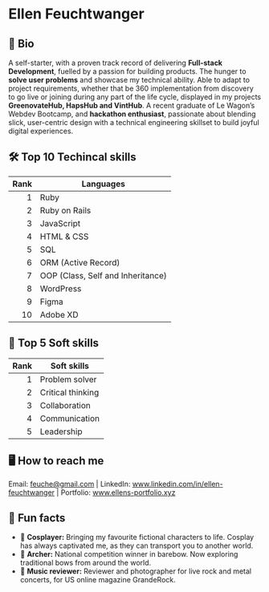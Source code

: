 # Ellen Feuchtwanger

## 👤 Bio
A self-starter, with a proven track record of delivering **Full-stack Development**, fuelled by a passion for building products. The hunger to **solve user problems** and showcase my technical ability. Able to adapt to project requirements, whether that be 360 implementation from discovery to go live or joining during any part of the life cycle, displayed in my projects **GreenovateHub, HapsHub and VintHub**. A recent graduate of Le Wagon’s Webdev Bootcamp, and **hackathon enthusiast**, passionate about blending slick, user-centric design with a technical engineering skillset to build joyful digital experiences.

## 🛠️ Top 10 Techincal skills
| Rank | Languages                          |
|-----:|------------------------------------|
|     1| Ruby                               |
|     2| Ruby on Rails                      |
|     3| JavaScript                         |
|     4| HTML & CSS                         |
|     5| SQL                                |
|     6| ORM (Active Record)                |
|     7| OOP (Class, Self and Inheritance)  |
|     8| WordPress                          |
|     9| Figma                              |
|     10| Adobe XD                           |

## 🤝 Top 5 Soft skills
| Rank | Soft skills       |
|-----:|-------------------|
|     1| Problem solver    |
|     2| Critical thinking |
|     3| Collaboration     |
|     4| Communication     |
|     5| Leadership        |

## 🖥️ How to reach me
Email: feuche@gmail.com | 
LinkedIn: www.linkedin.com/in/ellen-feuchtwanger | 
Portfolio: www.ellens-portfolio.xyz

## 🌟 Fun facts
- 🎨 **Cosplayer:** Bringing my favourite fictional characters to life. Cosplay has always captivated me, as they can transport you to another world.
- 🏹 **Archer:** National competition winner in barebow. Now exploring traditional bows from around the world.
- 🎸 **Music reviewer:** Reviewer and photographer for live rock and metal concerts, for US online magazine GrandeRock.

